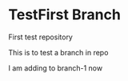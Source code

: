 # TestFirst Branch
First test repository

This is to test a branch in repo

I am adding to branch-1 now
